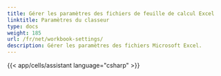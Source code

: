 ```yaml
---
title: Gérer les paramètres des fichiers de feuille de calcul Excel
linktitle: Paramètres du classeur
type: docs
weight: 185
url: /fr/net/workbook-settings/
description: Gérer les paramètres des fichiers Microsoft Excel.
---
```

{{< app/cells/assistant language="csharp" >}}
